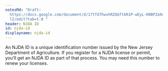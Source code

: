 ```yaml
---
notesMd: "Draft:
  https://docs.google.com/document/d/17tTd7hwvhRZQGftkR1P-wEyL-H0BPZa9oSQqgzn9K\
  lI/edit?tab=t.0 "
header: NJDA ID
id: njda-id
displayname: njda-id
---
```

An NJDA ID is a unique identification number issued by the New Jersey Department of Agriculture. If you register for a NJDA license or permit, you’ll get an NJDA ID as part of that process. You may need this number to renew your licenses.